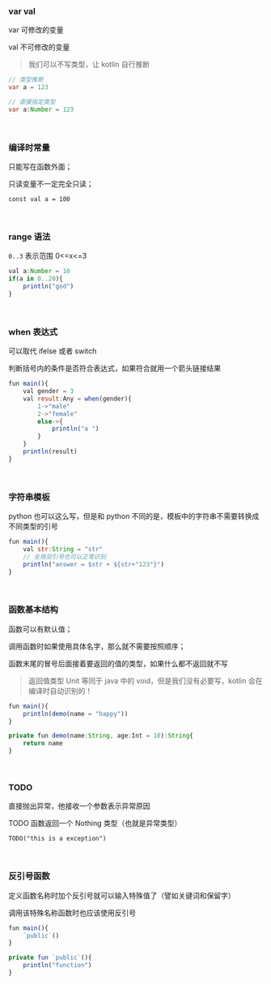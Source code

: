 ### var val

var 可修改的变量

val 不可修改的变量

> 我们可以不写类型，让 kotlin 自行推断

```java
// 类型推断
var a = 123

// 直接指定类型
var a:Number = 123
```

<br>

### 编译时常量

只能写在函数外面；

只读变量不一定完全只读；

`const val a = 100`

<br>

### range 语法

`0..3` 表示范围 0<=x<=3

```js
val a:Number = 10
if(a in 0..20){
    println("god")
}
```

<br>

### when 表达式

可以取代 ifelse 或者 switch

判断括号内的条件是否符合表达式，如果符合就用一个箭头链接结果

```js
fun main(){
    val gender = 3
    val result:Any = when(gender){
        1->"male"
        2->"female"
        else->{
            println("a ")
        }
    }
    println(result)
}
```

<br>

### 字符串模板

python 也可以这么写，但是和 python 不同的是，模板中的字符串不需要转换成不同类型的引号

```js
fun main(){
    val str:String = "str"
    // 全用双引号也可以正常识别
    println("answer = $str + ${str+"123"}")
}
```

<br>

### 函数基本结构

函数可以有默认值；

调用函数时如果使用具体名字，那么就不需要按照顺序；

函数末尾的冒号后面接着要返回的值的类型，如果什么都不返回就不写

> 返回值类型 Unit 等同于 java 中的 void，但是我们没有必要写，kotlin 会在编译时自动识别的！

```js
fun main(){
    println(demo(name = "happy"))
}

private fun demo(name:String, age:Int = 10):String{
    return name
}
```

<br>

### TODO

直接抛出异常，他接收一个参数表示异常原因

TODO 函数返回一个 Nothing 类型（也就是异常类型）

`TODO("this is a exception")`

<br>

### 反引号函数

定义函数名称时加个反引号就可以输入特殊值了（譬如关键词和保留字）

调用该特殊名称函数时也应该使用反引号

```js
fun main(){
    `public`()
}

private fun `public`(){
    println("function")
}
```

<br>

###
